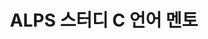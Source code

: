 ---
title: "ALPS 스터디 C 언어 멘토"
description: ""
image: "content/ko/activity/education/멘토링/ALPS 스터디 C 언어 멘토/CLang.png"
tags: ["TA"]
---